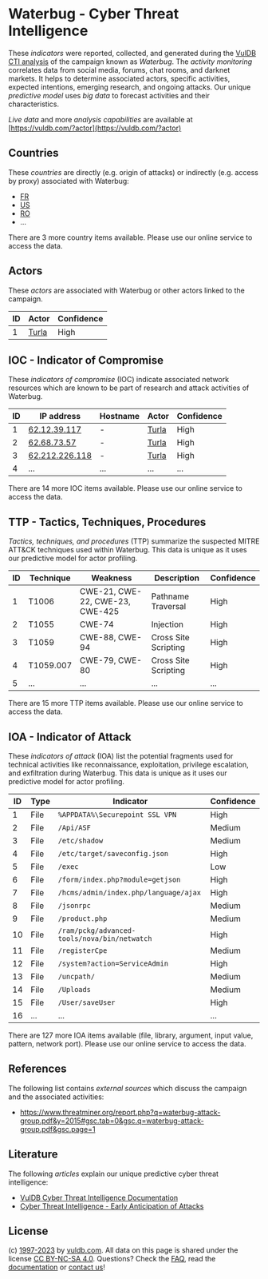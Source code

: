 # Waterbug - Cyber Threat Intelligence

These _indicators_ were reported, collected, and generated during the [VulDB CTI analysis](https://vuldb.com/?kb.cti) of the campaign known as _Waterbug_. The _activity monitoring_ correlates data from social media, forums, chat rooms, and darknet markets. It helps to determine associated actors, specific activities, expected intentions, emerging research, and ongoing attacks. Our unique _predictive model_ uses _big data_ to forecast activities and their characteristics.

_Live data_ and more _analysis capabilities_ are available at [https://vuldb.com/?actor](https://vuldb.com/?actor)

## Countries

These _countries_ are directly (e.g. origin of attacks) or indirectly (e.g. access by proxy) associated with Waterbug:

* [FR](https://vuldb.com/?country.fr)
* [US](https://vuldb.com/?country.us)
* [RO](https://vuldb.com/?country.ro)
* ...

There are 3 more country items available. Please use our online service to access the data.

## Actors

These _actors_ are associated with Waterbug or other actors linked to the campaign.

ID | Actor | Confidence
-- | ----- | ----------
1 | [Turla](https://vuldb.com/?actor.turla) | High

## IOC - Indicator of Compromise

These _indicators of compromise_ (IOC) indicate associated network resources which are known to be part of research and attack activities of Waterbug.

ID | IP address | Hostname | Actor | Confidence
-- | ---------- | -------- | ----- | ----------
1 | [62.12.39.117](https://vuldb.com/?ip.62.12.39.117) | - | [Turla](https://vuldb.com/?actor.turla) | High
2 | [62.68.73.57](https://vuldb.com/?ip.62.68.73.57) | - | [Turla](https://vuldb.com/?actor.turla) | High
3 | [62.212.226.118](https://vuldb.com/?ip.62.212.226.118) | - | [Turla](https://vuldb.com/?actor.turla) | High
4 | ... | ... | ... | ...

There are 14 more IOC items available. Please use our online service to access the data.

## TTP - Tactics, Techniques, Procedures

_Tactics, techniques, and procedures_ (TTP) summarize the suspected MITRE ATT&CK techniques used within Waterbug. This data is unique as it uses our predictive model for actor profiling.

ID | Technique | Weakness | Description | Confidence
-- | --------- | -------- | ----------- | ----------
1 | T1006 | CWE-21, CWE-22, CWE-23, CWE-425 | Pathname Traversal | High
2 | T1055 | CWE-74 | Injection | High
3 | T1059 | CWE-88, CWE-94 | Cross Site Scripting | High
4 | T1059.007 | CWE-79, CWE-80 | Cross Site Scripting | High
5 | ... | ... | ... | ...

There are 15 more TTP items available. Please use our online service to access the data.

## IOA - Indicator of Attack

These _indicators of attack_ (IOA) list the potential fragments used for technical activities like reconnaissance, exploitation, privilege escalation, and exfiltration during Waterbug. This data is unique as it uses our predictive model for actor profiling.

ID | Type | Indicator | Confidence
-- | ---- | --------- | ----------
1 | File | `%APPDATA%\Securepoint SSL VPN` | High
2 | File | `/Api/ASF` | Medium
3 | File | `/etc/shadow` | Medium
4 | File | `/etc/target/saveconfig.json` | High
5 | File | `/exec` | Low
6 | File | `/form/index.php?module=getjson` | High
7 | File | `/hcms/admin/index.php/language/ajax` | High
8 | File | `/jsonrpc` | Medium
9 | File | `/product.php` | Medium
10 | File | `/ram/pckg/advanced-tools/nova/bin/netwatch` | High
11 | File | `/registerCpe` | Medium
12 | File | `/system?action=ServiceAdmin` | High
13 | File | `/uncpath/` | Medium
14 | File | `/Uploads` | Medium
15 | File | `/User/saveUser` | High
16 | ... | ... | ...

There are 127 more IOA items available (file, library, argument, input value, pattern, network port). Please use our online service to access the data.

## References

The following list contains _external sources_ which discuss the campaign and the associated activities:

* https://www.threatminer.org/report.php?q=waterbug-attack-group.pdf&y=2015#gsc.tab=0&gsc.q=waterbug-attack-group.pdf&gsc.page=1

## Literature

The following _articles_ explain our unique predictive cyber threat intelligence:

* [VulDB Cyber Threat Intelligence Documentation](https://vuldb.com/?kb.cti)
* [Cyber Threat Intelligence - Early Anticipation of Attacks](https://www.scip.ch/en/?labs.20201022)

## License

(c) [1997-2023](https://vuldb.com/?kb.changelog) by [vuldb.com](https://vuldb.com/?kb.about). All data on this page is shared under the license [CC BY-NC-SA 4.0](https://creativecommons.org/licenses/by-nc-sa/4.0/). Questions? Check the [FAQ](https://vuldb.com/?kb.faq), read the [documentation](https://vuldb.com/?kb) or [contact us](https://vuldb.com/?contact)!
